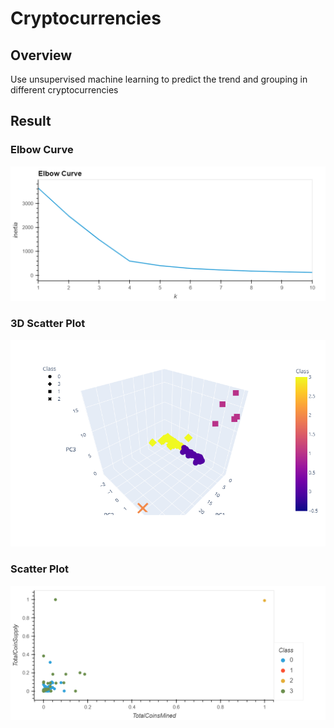 # Cryptocurrencies

## Overview 

Use unsupervised machine learning to predict the trend and grouping in different cryptocurrencies

## Result

### Elbow Curve
![k_mean_elbow.png](Resources/k_mean_elbow.png)  

### 3D Scatter Plot
![3d_scatter.png](Resources/3d_scatter.png)  


### Scatter Plot 
![hvplot_scatter.png](Resources/hvplot_scatter.png)  


